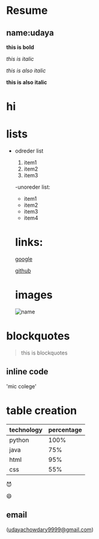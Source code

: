 # Resume

## name:udaya

**this is bold**

*this is italic*

_this is also italic_

__this is also italic__

<h1>hi</h1>

# lists

- odreder list
    1. item1
    2. item2
    5. item3

  -unoreder list:
   * item1
    * item2
     * item3
     * item4
  # links:
  [google](http://www.google.com)
  
  [github](http://githubcom)
  
  # images
  
  ![name](https://user-images.githubusercontent.com/84303881/118591114-48083280-b7c1-11eb-8530-12fcf3ebf701.png)



# blockquotes
> this is blockquotes

## inline code

'mic colege'

# table creation
technology | percentage
---------- | ----------
 python    | 100%
 java      |  75%
 html      |  95%
 css       |  55%
 
😈

:smile:

## email

(udayachowdary9999@gmail.com)
